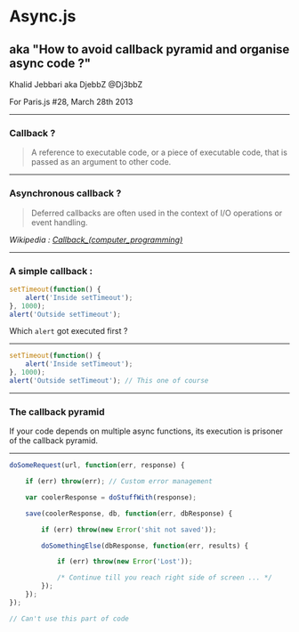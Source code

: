 Async.js
========

aka "How to avoid callback pyramid and organise async code ?"
-------------------------------------------------------------

Khalid Jebbari aka DjebbZ
@Dj3bbZ

For Paris.js #28, March 28th 2013

- - - - -

### Callback ?

> A reference to executable code, or a piece of executable code, that is passed as an argument to other code.

- - - - -

### Asynchronous callback ?

> Deferred callbacks are often used in the context of I/O operations or event handling.

_Wikipedia : [Callback_(computer_programming)](http://en.wikipedia.org/wiki/Callback_(computer_programming))_

- - - - -

### A simple callback :

``` javascript
setTimeout(function() {
    alert('Inside setTimeout');
}, 1000);
alert('Outside setTimeout');
```

Which `alert` got executed first ?

- - - - -

``` javascript
setTimeout(function() {
    alert('Inside setTimeout');
}, 1000);
alert('Outside setTimeout'); // This one of course
```

- - - - -

### The callback pyramid

If your code depends on multiple async functions, its execution is prisoner of the callback pyramid.

- - - - -

``` javascript
doSomeRequest(url, function(err, response) {

    if (err) throw(err); // Custom error management

    var coolerResponse = doStuffWith(response);

    save(coolerResponse, db, function(err, dbResponse) {

        if (err) throw(new Error('shit not saved'));

        doSomethingElse(dbResponse, function(err, results) {

            if (err) throw(new Error('Lost'));

            /* Continue till you reach right side of screen ... */
        });
    });
});

// Can't use this part of code
```
